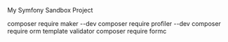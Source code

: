 My Symfony Sandbox Project

composer require maker --dev
composer require profiler --dev
composer require orm template validator
composer require formc
